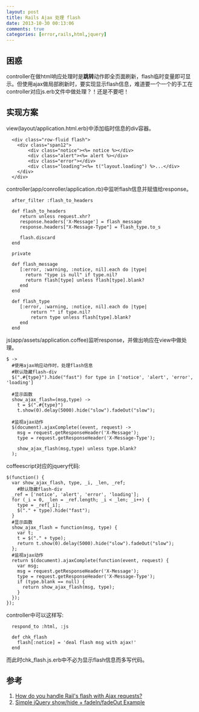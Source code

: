 ```yaml
---
layout: post
title: Rails Ajax 处理 flash
date: 2013-10-30 00:13:06
comments: true
categories: [error,rails,html,jquery]
---
```

## 困惑

controller在做html响应处理时是**跳转**动作即全页面刷新，flash临时变量即可显示。但使用ajax做局部刷新时，要实现显示flash信息，难道要一个一个的手工在controller对应js.erb文件中做处理？！还是不要吧！


## 实现方案

view(layout/application.html.erb)中添加临时信息的div容器。

      <div class="row-fluid flash">
        <div class="span12">
            <div class="notice"><%= notice %></div>
            <div class="alert"><%= alert %></div>
            <div class="error"></div>
            <div class="loading"><%= t("layout.loading") %>...</div>
        </div>
      </div>

controller(app/conroller/application.rb)中监听flash信息并赋值给response。

      after_filter :flash_to_headers
      
      def flash_to_headers
         return unless request.xhr?
         response.headers['X-Message'] = flash_message
         response.headers["X-Message-Type"] = flash_type.to_s
    
         flash.discard
      end
    
      private
    
      def flash_message
         [:error, :warning, :notice, nil].each do |type|
           return "type is null" if type.nil?
           return flash[type] unless flash[type].blank?
         end
      end
    
      def flash_type
         [:error, :warning, :notice, nil].each do |type|
             return "" if type.nil?
             return type unless flash[type].blank?
         end
      end

js(app/assets/application.coffee)监听response，并做出响应在view中做处理。

    $ ->
      #使用ajax响应动作时，处理flash信息
      #默认隐藏flash-div
      $(".#{type}").hide("fast") for type in ['notice', 'alert', 'error', 'loading']
    
      #显示函数
      show_ajax_flash=(msg,type) ->
        t = $(".#{type}")
        t.show(0).delay(5000).hide("slow").fadeOut("slow");
    
      #监视ajax动作
      $(document).ajaxComplete((event, request) ->
        msg = request.getResponseHeader('X-Message');
        type = request.getResponseHeader('X-Message-Type');
    
        show_ajax_flash(msg,type) unless type.blank?
      );

coffeescript对应的jquery代码:

    $(function() {
      var show_ajax_flash, type, _i, _len, _ref;
        #默认隐藏flash-div
      _ref = ['notice', 'alert', 'error', 'loading'];
      for (_i = 0, _len = _ref.length; _i < _len; _i++) {
        type = _ref[_i];
        $("." + type).hide("fast");
      }
      #显示函数
      show_ajax_flash = function(msg, type) {
        var t;
        t = $("." + type);
        return t.show(0).delay(5000).hide("slow").fadeOut("slow");
      };
      #监视ajax动作
      return $(document).ajaxComplete(function(event, request) {
        var msg;
        msg = request.getResponseHeader('X-Message');
        type = request.getResponseHeader('X-Message-Type');
        if (type.blank == null) {
          return show_ajax_flash(msg, type);
        }
      });
    });

controller中可以这样写:

      respond_to :html, :js
      
      def chk_flash
        flash[:notice] = 'deal flash msg with ajax!'
      end

而此时chk_flash.js.erb中不必为显示flash信息而多写代码。

## 参考

1. [How do you handle Rail's flash with Ajax requests?](http://stackoverflow.com/questions/366311/how-do-you-handle-rails-flash-with-ajax-requests)
2. [Simple jQuery show/hide + fadeIn/fadeOut Example](http://samscode.com/index.php/2009/12/simple-jquery-showhide-fadeinfadeout-example/)
